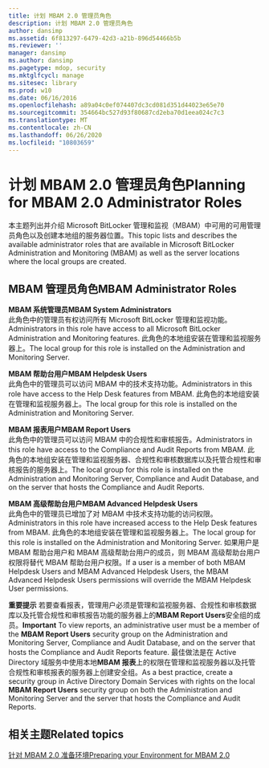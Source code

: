 ```yaml
---
title: 计划 MBAM 2.0 管理员角色
description: 计划 MBAM 2.0 管理员角色
author: dansimp
ms.assetid: 6f813297-6479-42d3-a21b-896d54466b5b
ms.reviewer: ''
manager: dansimp
ms.author: dansimp
ms.pagetype: mdop, security
ms.mktglfcycl: manage
ms.sitesec: library
ms.prod: w10
ms.date: 06/16/2016
ms.openlocfilehash: a89a04c0ef074407dc3cd081d351d44023e65e70
ms.sourcegitcommit: 354664bc527d93f80687cd2eba70d1eea024c7c3
ms.translationtype: MT
ms.contentlocale: zh-CN
ms.lasthandoff: 06/26/2020
ms.locfileid: "10803659"
---
```

# <span data-ttu-id="7dc46-103">计划 MBAM 2.0 管理员角色</span><span class="sxs-lookup"><span data-stu-id="7dc46-103">Planning for MBAM 2.0 Administrator Roles</span></span>


<span data-ttu-id="7dc46-104">本主题列出并介绍 Microsoft BitLocker 管理和监视（MBAM）中可用的可用管理员角色以及创建本地组的服务器位置。</span><span class="sxs-lookup"><span data-stu-id="7dc46-104">This topic lists and describes the available administrator roles that are available in Microsoft BitLocker Administration and Monitoring (MBAM) as well as the server locations where the local groups are created.</span></span>

## <span data-ttu-id="7dc46-105">MBAM 管理员角色</span><span class="sxs-lookup"><span data-stu-id="7dc46-105">MBAM Administrator Roles</span></span>


<a href="" id="---------------mbam-system-administrators"></a> **<span data-ttu-id="7dc46-106">MBAM 系统管理员</span><span class="sxs-lookup"><span data-stu-id="7dc46-106">MBAM System Administrators</span></span>**  
<span data-ttu-id="7dc46-107">此角色中的管理员有权访问所有 Microsoft BitLocker 管理和监视功能。</span><span class="sxs-lookup"><span data-stu-id="7dc46-107">Administrators in this role have access to all Microsoft BitLocker Administration and Monitoring features.</span></span> <span data-ttu-id="7dc46-108">此角色的本地组安装在管理和监视服务器上。</span><span class="sxs-lookup"><span data-stu-id="7dc46-108">The local group for this role is installed on the Administration and Monitoring Server.</span></span>

<a href="" id="---------------mbam-helpdesk-users"></a> **<span data-ttu-id="7dc46-109">MBAM 帮助台用户</span><span class="sxs-lookup"><span data-stu-id="7dc46-109">MBAM Helpdesk Users</span></span>**  
<span data-ttu-id="7dc46-110">此角色中的管理员可以访问 MBAM 中的技术支持功能。</span><span class="sxs-lookup"><span data-stu-id="7dc46-110">Administrators in this role have access to the Help Desk features from MBAM.</span></span> <span data-ttu-id="7dc46-111">此角色的本地组安装在管理和监视服务器上。</span><span class="sxs-lookup"><span data-stu-id="7dc46-111">The local group for this role is installed on the Administration and Monitoring Server.</span></span>

<a href="" id="---------------mbam-report-users"></a> **<span data-ttu-id="7dc46-112">MBAM 报表用户</span><span class="sxs-lookup"><span data-stu-id="7dc46-112">MBAM Report Users</span></span>**  
<span data-ttu-id="7dc46-113">此角色中的管理员可以访问 MBAM 中的合规性和审核报告。</span><span class="sxs-lookup"><span data-stu-id="7dc46-113">Administrators in this role have access to the Compliance and Audit Reports from MBAM.</span></span> <span data-ttu-id="7dc46-114">此角色的本地组安装在管理和监视服务器、合规性和审核数据库以及托管合规性和审核报告的服务器上。</span><span class="sxs-lookup"><span data-stu-id="7dc46-114">The local group for this role is installed on the Administration and Monitoring Server, Compliance and Audit Database, and on the server that hosts the Compliance and Audit Reports.</span></span>

<a href="" id="---------------mbam-advanced-helpdesk-users"></a> **<span data-ttu-id="7dc46-115">MBAM 高级帮助台用户</span><span class="sxs-lookup"><span data-stu-id="7dc46-115">MBAM Advanced Helpdesk Users</span></span>**  
<span data-ttu-id="7dc46-116">此角色中的管理员已增加了对 MBAM 中技术支持功能的访问权限。</span><span class="sxs-lookup"><span data-stu-id="7dc46-116">Administrators in this role have increased access to the Help Desk features from MBAM.</span></span> <span data-ttu-id="7dc46-117">此角色的本地组安装在管理和监视服务器上。</span><span class="sxs-lookup"><span data-stu-id="7dc46-117">The local group for this role is installed on the Administration and Monitoring Server.</span></span> <span data-ttu-id="7dc46-118">如果用户是 MBAM 帮助台用户和 MBAM 高级帮助台用户的成员，则 MBAM 高级帮助台用户权限将替代 MBAM 帮助台用户权限。</span><span class="sxs-lookup"><span data-stu-id="7dc46-118">If a user is a member of both MBAM Helpdesk Users and MBAM Advanced Helpdesk Users, the MBAM Advanced Helpdesk Users permissions will override the MBAM Helpdesk User permissions.</span></span>

<span data-ttu-id="7dc46-119">**重要提示** 若要查看报表，管理用户必须是管理和监视服务器、合规性和审核数据库以及托管合规性和审核报告功能的服务器上的**MBAM Report Users**安全组的成员。</span><span class="sxs-lookup"><span data-stu-id="7dc46-119">**Important** To view reports, an administrative user must be a member of the **MBAM Report Users** security group on the Administration and Monitoring Server, Compliance and Audit Database, and on the server that hosts the Compliance and Audit Reports feature.</span></span> <span data-ttu-id="7dc46-120">最佳做法是在 Active Directory 域服务中使用本地**MBAM 报表**上的权限在管理和监视服务器以及托管合规性和审核报表的服务器上创建安全组。</span><span class="sxs-lookup"><span data-stu-id="7dc46-120">As a best practice, create a security group in Active Directory Domain Services with rights on the local **MBAM Report Users** security group on both the Administration and Monitoring Server and the server that hosts the Compliance and Audit Reports.</span></span>

 

## <span data-ttu-id="7dc46-121">相关主题</span><span class="sxs-lookup"><span data-stu-id="7dc46-121">Related topics</span></span>


[<span data-ttu-id="7dc46-122">针对 MBAM 2.0 准备环境</span><span class="sxs-lookup"><span data-stu-id="7dc46-122">Preparing your Environment for MBAM 2.0</span></span>](preparing-your-environment-for-mbam-20-mbam-2.md)

 

 





